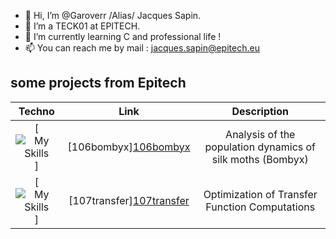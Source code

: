- 👋 Hi, I’m @Garoverr /Alias/ Jacques Sapin.
- 👀 I’m a TECK01 at EPITECH.
- 🌱 I’m currently learning C and professional life !
- 📫 You can reach me by mail :  jacques.sapin@epitech.eu


## some projects from Epitech

| Techno | Link | Description |
|:---:|:---:|:---:|
| [![My Skills](https://skillicons.dev/icons?i=python,regex)] | [106bombyx][106bombyx](https://github.com/Garoverr/106bombyx) | Analysis of the population dynamics of silk moths (Bombyx)|
| [![My Skills](https://skillicons.dev/icons?i=python,regex)] | [107transfer][107transfer](https://github.com/Garoverr/107transfer) | Optimization of Transfer Function Computations |
